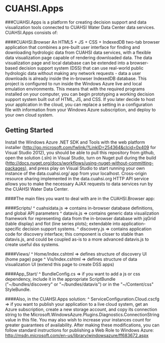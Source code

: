 CUAHSI.Apps
===========

###CUAHSI.Apps is a platform for creating decision support and data visualization tools connected to CUAHSI Water Data Center data services. CUAHSI.Apps consists of:

####CUAHSI.Browser
An HTML5 + JS + CSS + IndexedDB two-tab browser application that combines a pre-built user interface for finding and downloading hydrologic data from CUAHSI data services, with a flexible data visualization page capable of rendering downloaded data. The data visualization page and local database can be extended into a browser-based decision support system (DSS) that can use real-world public hydrologic data without making any network requests - data a user downloads is already inside the in-browser IndexedDB database. This project is configured to run inside the Windows Azure live and local emulation environments. This means that with the required programs installed on your computer, you can begin prototyping a working decision support system built out of HTML, JS, and CSS. If you later decide to host your application in the cloud, you can replace a setting in a configuration file with information from your Windows Azure subscription, and deploy to your own cloud system.


Getting Started
---------------

Install the Windows Azure .NET SDK and Tools with the web platform installer (http://go.microsoft.com/fwlink/?LinkID=254364&clcid=0x409 for Visual Studio 2012), you should be able to pull this repository from github, open the solution (.sln) in Visual Studio, turn on Nuget pull during the build (http://docs.nuget.org/docs/workflows/using-nuget-without-committing-packages), and press play on Visual Studio to start running your own instance of the data.cuahsi.org/ app from your localhost. Cross-origin resource sharing implemented in the data.cuahsi.org HTTP API service allows you to make the necessary AJAX requests to data services run by the CUAHSI Water Data Center.

####The main files you want to deal with are in the CUAHSI.Browser app:

####Scripts/
  ^ cuahsidata.js => contains in-browser database definitions, and global API parameters
  ^ datavis.js => contains generic data visualization framework for representing data from the in-browser database with jqGrid (table display) and flot (line series plots); extendable into application-specific decision support systems.
  ^ discovery.js => contains application code for discovery interface; this component is closer to stable than datavis.js, and could be coupled as-is to a more advanced datavis.js to create useful dss systems.

####Views/
  ^ Home/Index.cshtml => defines structure of discovery UI (home page) page
  ^ Vis/Index.cshtml => defines structure of data visualization UI (extend this page to create DSS apps)

####App_Start/
  ^ BundleConfig.cs => if you want to add a js or css dependency, include it in the appropriate ScriptBundle ("~/bundles/discovery" or "~/bundles/datavis") or in the "~/Content/css" StyleBundle.

####Also, in the CUAHSI.Apps solution:
^ ServiceConfiguration.Cloud.cscfg => if you want to publish your application to a live cloud system, get an Azure subscription, create a new storage account, and copy its connection string to the Microsoft.WindowsAzure.Plugins.Diagnostics.ConnectionString value in this file. You may also wish to increase your instances count for greater guarantees of availability. After making these modifications, you can follow standard instructions for publishing a Web Role to Windows Azure: http://msdn.microsoft.com/en-us/library/windowsazure/ff683672.aspx
